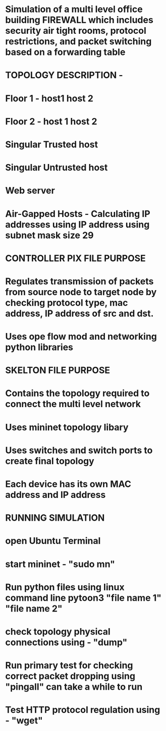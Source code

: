 # Simulation of a multi level office building FIREWALL which includes security air tight rooms, protocol restrictions, and packet switching based on a forwarding table
# TOPOLOGY DESCRIPTION - 
  # Floor 1 - host1 host 2
  # Floor 2 - host 1 host 2
  # Singular Trusted host
  # Singular Untrusted host
  # Web server
  # Air-Gapped Hosts - Calculating IP addresses using IP address using subnet mask size 29

# CONTROLLER PIX FILE PURPOSE
# Regulates transmission of packets from source node to target node by checking protocol type, mac address, IP address of src and dst.
# Uses ope flow mod and networking python libraries

# SKELTON FILE PURPOSE
# Contains the topology required to connect the multi level network
# Uses mininet topology libary 
# Uses switches and switch ports to create final topology
# Each device has its own MAC address and IP address

# RUNNING SIMULATION
# open Ubuntu Terminal
# start mininet - "sudo mn"
# Run python files using linux command line pytoon3 "file name 1" "file name 2"
# check topology physical connections using - "dump"
# Run primary test for checking correct packet dropping using "pingall" can take a while to run
# Test HTTP protocol regulation using - "wget"

